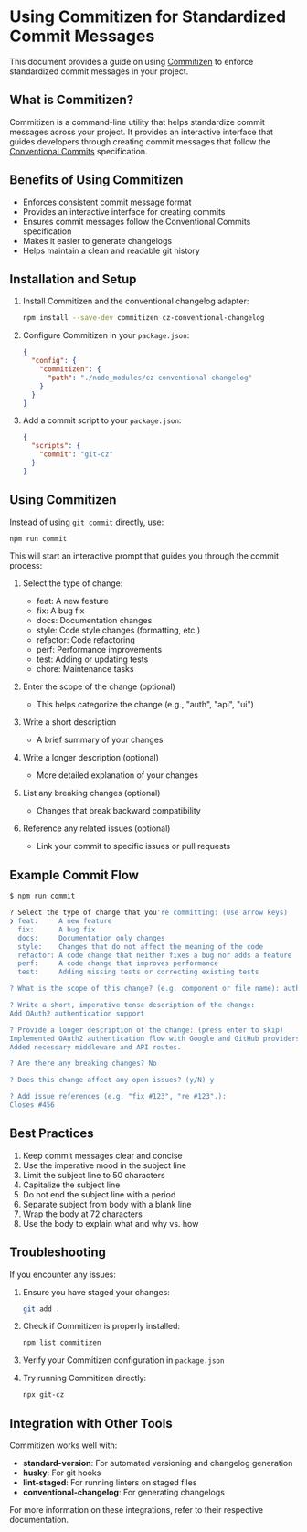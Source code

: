 # Using Commitizen for Standardized Commit Messages

This document provides a guide on using [Commitizen](https://github.com/commitizen/cz-cli) to enforce standardized commit messages in your project.

## What is Commitizen?

Commitizen is a command-line utility that helps standardize commit messages across your project. It provides an interactive interface that guides developers through creating commit messages that follow the [Conventional Commits](https://www.conventionalcommits.org/) specification.

## Benefits of Using Commitizen

- Enforces consistent commit message format
- Provides an interactive interface for creating commits
- Ensures commit messages follow the Conventional Commits specification
- Makes it easier to generate changelogs
- Helps maintain a clean and readable git history

## Installation and Setup

1. Install Commitizen and the conventional changelog adapter:

   ```bash
   npm install --save-dev commitizen cz-conventional-changelog
   ```

2. Configure Commitizen in your `package.json`:

   ```json
   {
     "config": {
       "commitizen": {
         "path": "./node_modules/cz-conventional-changelog"
       }
     }
   }
   ```

3. Add a commit script to your `package.json`:
   ```json
   {
     "scripts": {
       "commit": "git-cz"
     }
   }
   ```

## Using Commitizen

Instead of using `git commit` directly, use:

```bash
npm run commit
```

This will start an interactive prompt that guides you through the commit process:

1. Select the type of change:

   - feat: A new feature
   - fix: A bug fix
   - docs: Documentation changes
   - style: Code style changes (formatting, etc.)
   - refactor: Code refactoring
   - perf: Performance improvements
   - test: Adding or updating tests
   - chore: Maintenance tasks

2. Enter the scope of the change (optional)

   - This helps categorize the change (e.g., "auth", "api", "ui")

3. Write a short description

   - A brief summary of your changes

4. Write a longer description (optional)

   - More detailed explanation of your changes

5. List any breaking changes (optional)

   - Changes that break backward compatibility

6. Reference any related issues (optional)
   - Link your commit to specific issues or pull requests

## Example Commit Flow

```bash
$ npm run commit

? Select the type of change that you're committing: (Use arrow keys)
❯ feat:     A new feature
  fix:      A bug fix
  docs:     Documentation only changes
  style:    Changes that do not affect the meaning of the code
  refactor: A code change that neither fixes a bug nor adds a feature
  perf:     A code change that improves performance
  test:     Adding missing tests or correcting existing tests

? What is the scope of this change? (e.g. component or file name): auth

? Write a short, imperative tense description of the change:
Add OAuth2 authentication support

? Provide a longer description of the change: (press enter to skip)
Implemented OAuth2 authentication flow with Google and GitHub providers.
Added necessary middleware and API routes.

? Are there any breaking changes? No

? Does this change affect any open issues? (y/N) y

? Add issue references (e.g. "fix #123", "re #123".):
Closes #456
```

## Best Practices

1. Keep commit messages clear and concise
2. Use the imperative mood in the subject line
3. Limit the subject line to 50 characters
4. Capitalize the subject line
5. Do not end the subject line with a period
6. Separate subject from body with a blank line
7. Wrap the body at 72 characters
8. Use the body to explain what and why vs. how

## Troubleshooting

If you encounter any issues:

1. Ensure you have staged your changes:

   ```bash
   git add .
   ```

2. Check if Commitizen is properly installed:

   ```bash
   npm list commitizen
   ```

3. Verify your Commitizen configuration in `package.json`

4. Try running Commitizen directly:
   ```bash
   npx git-cz
   ```

## Integration with Other Tools

Commitizen works well with:

- **standard-version**: For automated versioning and changelog generation
- **husky**: For git hooks
- **lint-staged**: For running linters on staged files
- **conventional-changelog**: For generating changelogs

For more information on these integrations, refer to their respective documentation.
